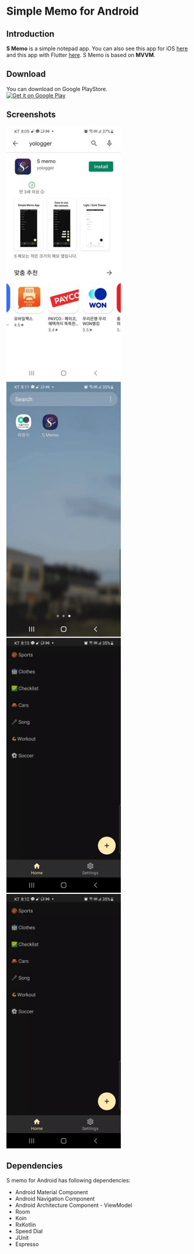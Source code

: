 # Simple Memo for Android

## Introduction
**S Memo** is a simple notepad app. You can also see this app for iOS [here](https://github.com/yologger/simple_memo_ios) and this app with Flutter [here](https://github.com/yologger/simple-memo-flutter). S Memo is based on **MVVM**.

## Download
You can download on Google PlayStore.
<br />
<a href='https://play.google.com/store/apps/details?id=com.yologger.simple_memo.alpha'><img alt='Get it on Google Play' src='https://play.google.com/intl/en_us/badges/static/images/badges/en_badge_web_generic.png' width="280"/></a>

## Screenshots
<img src="/imgs/1.jpg" width="300">
<img src="/imgs/create_post.gif" width="300">
<img src="/imgs/theme.gif" width="300">
<img src="/imgs/update.gif" width="300">

## Dependencies
S memo for Android has following dependencies:
* Android Material Component
* Android Navigation Component
* Android Architecture Component - ViewModel
* Room
* Koin
* RxKotlin
* Speed Dial
* JUnit
* Espresso
